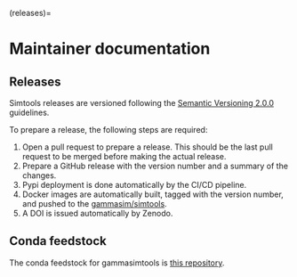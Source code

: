 (releases)=

# Maintainer documentation

## Releases

Simtools releases are versioned following the [Semantic Versioning 2.0.0](https://semver.org/) guidelines.

To prepare a release, the following steps are required:

1. Open a pull request to prepare a release. This should be the last pull request to be merged before making the actual release.
1. Prepare a GitHub release with the version number and a summary of the changes.
1. Pypi deployment is done automatically by the CI/CD pipeline.
1. Docker images are automatically built, tagged with the version number, and pushed to the [gammasim/simtools](https://github.com/orgs/gammasim/packages?repo_name=simtools).
1. A DOI is issued automatically by Zenodo.

## Conda feedstock

The conda feedstock for gammasimtools is [this repository](https://github.com/conda-forge/gammasimtools-feedstock).
